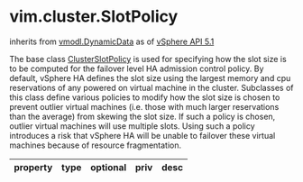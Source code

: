 vim.cluster.SlotPolicy
======================
inherits from [vmodl.DynamicData](docs/vmodl.DynamicData.md)
as of [vSphere API 5.1](vim.version.md#vim.version.version8)


The base class <a href="vim.cluster.SlotPolicy.md">ClusterSlotPolicy</a> is used for specifying how  the slot size is to be computed for the failover level HA admission control  policy. By default, vSphere HA defines the slot size using the largest memory  and cpu reservations of any powered on virtual machine in the cluster.  Subclasses of this class define various policies to modify how the slot size  is chosen to prevent outlier virtual machines (i.e. those with much larger  reservations than the average) from skewing the slot size. If such a policy is chosen,  outlier virtual machines will use multiple slots. Using such a policy introduces  a risk that vSphere HA will be unable to failover these virtual machines because  of resource fragmentation.

| property | type | optional | priv | desc |
|:---------|:-----|:---------|:-----|:-----|


